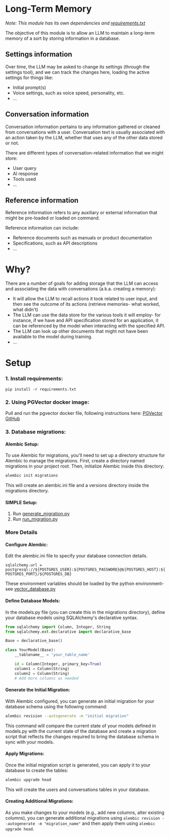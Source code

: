 # Long-Term Memory
*Note: This module has its own dependencies and [requirements.txt](requirements.txt)*

The objective of this module is to allow an LLM to maintain a long-term memory of a sort by storing information in a database.

## Settings information
Over time, the LLM may be asked to change its settings (through the settings tool), and we can track the changes here, loading the active settings for things like:
- Initial prompt(s)
- Voice settings, such as voice speed, personality, etc.
- ... 

## Conversation information
Conversation information pertains to any information gathered or cleaned from conversations with a user.  Conversation text is usually associated with an action taken by the LLM, whether that uses any of the other data stored or not.

There are different types of conversation-related information that we might store:
- User query
- AI response
- Tools used
- ...

## Reference information
Reference information refers to any auxiliary or external information that might be pre-loaded or loaded on command.  

Reference information can include:
- Reference documents such as manuals or product documentation
- Specifications, such as API descriptions
- ...

# Why?
There are a number of goals for adding storage that the LLM can access and associating the data with conversations (a.k.a. creating a memory):
- It will allow the LLM to recall actions it took related to user input, and then see the outcome of its actions (retrieve memories- what worked, what didn't)
- The LLM can use the data store for the various tools it will employ- for instance, if we have and API specification stored for an application, it can be referenced by the model when interacting with the specified API.
- The LLM can look up other documents that might not have been available to the model during training.
- ...


# Setup

### 1. Install requirements:

`pip install -r requirements.txt`

### 2. Using PGVector docker image:

Pull and run the pgvector docker file, following instructions here: [PGVector GitHub](https://github.com/pgvector/pgvector/tree/master#docker)

### 3. Database migrations:

#### Alembic Setup:
To use Alembic for migrations, you'll need to set up a directory structure for Alembic to manage the migrations. First, create a directory named migrations in your project root. Then, initialize Alembic inside this directory:

``` bash
alembic init migrations
```
This will create an alembic.ini file and a versions directory inside the migrations directory.

#### SIMPLE Setup:
1. Run [generate_migration.py](generate_migration.py)
2. Run [run_migration.py](run_migration.py)


### More Details

#### Configure Alembic:
Edit the alembic.ini file to specify your database connection details.

`sqlalchemy.url = postgresql://${POSTGRES_USER}:${POSTGRES_PASSWORD}@${POSTGRES_HOST}:${POSTGRES_PORT}/${POSTGRES_DB}`

These environment variables should be loaded by the python environment- see [vector_database.py](vector_database.py)

#### Define Database Models:
In the models.py file (you can create this in the migrations directory), define your database models using SQLAlchemy's declarative syntax.

``` python
from sqlalchemy import Column, Integer, String
from sqlalchemy.ext.declarative import declarative_base

Base = declarative_base()

class YourModel(Base):
    __tablename__ = 'your_table_name'

    id = Column(Integer, primary_key=True)
    column1 = Column(String)
    column2 = Column(String)
    # Add more columns as needed
```

#### Generate the Initial Migration: 

With Alembic configured, you can generate an initial migration for your database schema using the following command:

``` bash
alembic revision --autogenerate -m "initial migration"
```

This command will compare the current state of your models defined in models.py with the current state of the database and create a migration script that reflects the changes required to bring the database schema in sync with your models.

#### Apply Migrations: 
Once the initial migration script is generated, you can apply it to your database to create the tables:

``` bash
alembic upgrade head
```

This will create the users and conversations tables in your database.

#### Creating Additional Migrations: 
As you make changes to your models (e.g., add new columns, alter existing columns), you can generate additional migrations using `alembic revision --autogenerate -m "migration_name"` and then apply them using `alembic upgrade head`.